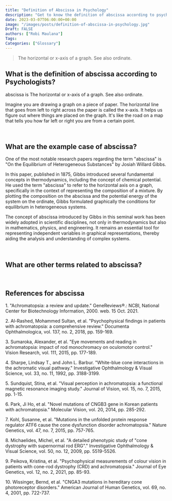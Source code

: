 ```yaml
---
title: "Definition of Abscissa in Psychology"
description: "Get to know the definition of abscissa according to psychologists."
date: 2023-03-07T06:00:00+00:00
image: "/images/posts/definition-of-abscissa-in-psychology.jpg"
Draft: FALSE
authors: ["Robi Maulana"]
Tags: 
Categories: ["Glossary"]
---
```






> The horizontal or x-axis of a graph. See also ordinate.

## What is the definition of abscissa according to Psychologists?

abscissa is The horizontal or x-axis of a graph. See also ordinate.

Imagine you are drawing a graph on a piece of paper. The horizontal line that goes from left to right across the paper is called the x-axis. It helps us figure out where things are placed on the graph. It's like the road on a map that tells you how far left or right you are from a certain point.

 

## What are the example case of abscissa?

One of the most notable research papers regarding the term "abscissa" is "On the Equilibrium of Heterogeneous Substances" by Josiah Willard Gibbs.

In this paper, published in 1875, Gibbs introduced several fundamental concepts in thermodynamics, including the concept of chemical potential. He used the term "abscissa" to refer to the horizontal axis on a graph, specifically in the context of representing the composition of a mixture. By plotting the composition on the abscissa and the potential energy of the system on the ordinate, Gibbs formulated graphically the conditions for equilibrium in heterogeneous systems.

The concept of abscissa introduced by Gibbs in this seminal work has been widely adopted in scientific disciplines, not only in thermodynamics but also in mathematics, physics, and engineering. It remains an essential tool for representing independent variables in graphical representations, thereby aiding the analysis and understanding of complex systems.

 

## What are other terms related to abscissa?

 

## References for abscissa

1\. "Achromatopsia: a review and update." GeneReviews®.: NCBI, National Center for Biotechnology Information, 2000. web. 15 Oct. 2021.

2\. Al-Rashed, Mohammed Sultan, et al. "Psychophysical findings in patients with achromatopsia: a comprehensive review." Documenta Ophthalmologica, vol. 137, no. 2, 2018, pp. 159-169.

3\. Sumaroka, Alexander, et al. "Eye movements and reading in achromatopsia: impact of rod monochromacy on oculomotor control." Vision Research, vol. 111, 2015, pp. 177-189.

4\. Sharpe, Lindsay T., and John L. Barbur. "White-blue cone interactions in the achromatic visual pathway." Investigative Ophthalmology & Visual Science, vol. 33, no. 11, 1992, pp. 3188-3199.

5\. Sundquist, Stina, et al. "Visual perception in achromatopsia: a functional magnetic resonance imaging study." Journal of Vision, vol. 15, no. 7, 2015, pp. 1-15.

6\. Park, Ji Ho, et al. "Novel mutations of CNGB3 gene in Korean patients with achromatopsia." Molecular Vision, vol. 20, 2014, pp. 285-292.

7\. Kohl, Susanne, et al. "Mutations in the unfolded protein response regulator ATF6 cause the cone dysfunction disorder achromatopsia." Nature Genetics, vol. 47, no. 7, 2015, pp. 757-765.

8\. Michaelides, Michel, et al. "A detailed phenotypic study of "cone dystrophy with supernormal rod ERG"." Investigative Ophthalmology & Visual Science, vol. 50, no. 12, 2009, pp. 5519-5526.

9\. Peikova, Kristina, et al. "Psychophysical measurements of colour vision in patients with cone-rod dystrophy (CRD) and achromatopsia." Journal of Eye Genetics, vol. 12, no. 2, 2021, pp. 85-93.

10\. Wissinger, Bernd, et al. "CNGA3 mutations in hereditary cone photoreceptor disorders." American Journal of Human Genetics, vol. 69, no. 4, 2001, pp. 722-737.
